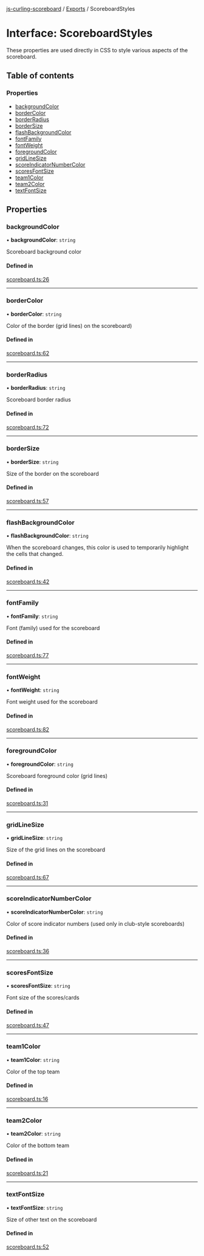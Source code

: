 [js-curling-scoreboard](../README.md) / [Exports](../modules.md) / ScoreboardStyles

# Interface: ScoreboardStyles

These properties are used directly in CSS to style various
aspects of the scoreboard.

## Table of contents

### Properties

- [backgroundColor](scoreboardstyles.md#backgroundcolor)
- [borderColor](scoreboardstyles.md#bordercolor)
- [borderRadius](scoreboardstyles.md#borderradius)
- [borderSize](scoreboardstyles.md#bordersize)
- [flashBackgroundColor](scoreboardstyles.md#flashbackgroundcolor)
- [fontFamily](scoreboardstyles.md#fontfamily)
- [fontWeight](scoreboardstyles.md#fontweight)
- [foregroundColor](scoreboardstyles.md#foregroundcolor)
- [gridLineSize](scoreboardstyles.md#gridlinesize)
- [scoreIndicatorNumberColor](scoreboardstyles.md#scoreindicatornumbercolor)
- [scoresFontSize](scoreboardstyles.md#scoresfontsize)
- [team1Color](scoreboardstyles.md#team1color)
- [team2Color](scoreboardstyles.md#team2color)
- [textFontSize](scoreboardstyles.md#textfontsize)

## Properties

### backgroundColor

• **backgroundColor**: `string`

Scoreboard background color

#### Defined in

[scoreboard.ts:26](https://github.com/trianglecurling/js-curling-scoreboard/blob/94612dd/scoreboard.ts#L26)

___

### borderColor

• **borderColor**: `string`

Color of the border (grid lines) on the scoreboard)

#### Defined in

[scoreboard.ts:62](https://github.com/trianglecurling/js-curling-scoreboard/blob/94612dd/scoreboard.ts#L62)

___

### borderRadius

• **borderRadius**: `string`

Scoreboard border radius

#### Defined in

[scoreboard.ts:72](https://github.com/trianglecurling/js-curling-scoreboard/blob/94612dd/scoreboard.ts#L72)

___

### borderSize

• **borderSize**: `string`

Size of the border on the scoreboard

#### Defined in

[scoreboard.ts:57](https://github.com/trianglecurling/js-curling-scoreboard/blob/94612dd/scoreboard.ts#L57)

___

### flashBackgroundColor

• **flashBackgroundColor**: `string`

When the scoreboard changes, this color is used to temporarily
highlight the cells that changed.

#### Defined in

[scoreboard.ts:42](https://github.com/trianglecurling/js-curling-scoreboard/blob/94612dd/scoreboard.ts#L42)

___

### fontFamily

• **fontFamily**: `string`

Font (family) used for the scoreboard

#### Defined in

[scoreboard.ts:77](https://github.com/trianglecurling/js-curling-scoreboard/blob/94612dd/scoreboard.ts#L77)

___

### fontWeight

• **fontWeight**: `string`

Font weight used for the scoreboard

#### Defined in

[scoreboard.ts:82](https://github.com/trianglecurling/js-curling-scoreboard/blob/94612dd/scoreboard.ts#L82)

___

### foregroundColor

• **foregroundColor**: `string`

Scoreboard foreground color (grid lines)

#### Defined in

[scoreboard.ts:31](https://github.com/trianglecurling/js-curling-scoreboard/blob/94612dd/scoreboard.ts#L31)

___

### gridLineSize

• **gridLineSize**: `string`

Size of the grid lines on the scoreboard

#### Defined in

[scoreboard.ts:67](https://github.com/trianglecurling/js-curling-scoreboard/blob/94612dd/scoreboard.ts#L67)

___

### scoreIndicatorNumberColor

• **scoreIndicatorNumberColor**: `string`

Color of score indicator numbers (used only in club-style scoreboards)

#### Defined in

[scoreboard.ts:36](https://github.com/trianglecurling/js-curling-scoreboard/blob/94612dd/scoreboard.ts#L36)

___

### scoresFontSize

• **scoresFontSize**: `string`

Font size of the scores/cards

#### Defined in

[scoreboard.ts:47](https://github.com/trianglecurling/js-curling-scoreboard/blob/94612dd/scoreboard.ts#L47)

___

### team1Color

• **team1Color**: `string`

Color of the top team

#### Defined in

[scoreboard.ts:16](https://github.com/trianglecurling/js-curling-scoreboard/blob/94612dd/scoreboard.ts#L16)

___

### team2Color

• **team2Color**: `string`

Color of the bottom team

#### Defined in

[scoreboard.ts:21](https://github.com/trianglecurling/js-curling-scoreboard/blob/94612dd/scoreboard.ts#L21)

___

### textFontSize

• **textFontSize**: `string`

Size of other text on the scoreboard

#### Defined in

[scoreboard.ts:52](https://github.com/trianglecurling/js-curling-scoreboard/blob/94612dd/scoreboard.ts#L52)
